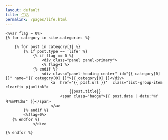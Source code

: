 ```yaml
---
layout: default
title: 生活
permalink: /pages/life.html
---
```

<div class="home">

	<%var flag = 0%>
	{% for category in site.categories %} 

		{% for post in category[1] %}
			{% if post.type == 'life' %}
				{% if flag == 0 %}
					<div class="panel panel-primary">
					<% flag+1 %>
				{% endif %}
					<div class="panel-heading center" id="{{ category[0] }}" name="{{ category[0] }}">{{ category[0] }}</div>
						<a  href='{{ post.url }}'  class="list-group-item clearfix pjaxlink">
								{{post.title}}
				            <span class="badge">{{ post.date | date:"%Y年%m月%d日" }}</span>
				        </a>
			{% endif %} 
			<%flag=0%>
	   {% endfor %}
				</div>
				
	{% endfor %}
	
</div>